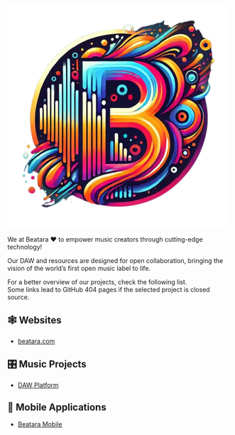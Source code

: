 <picture>
  <source media="(prefers-color-scheme: dark)" srcset="https://raw.githubusercontent.com/BeataraLab/.github/main/profile/beatara.png" width="120">
  <source media="(prefers-color-scheme: light)" srcset="https://raw.githubusercontent.com/BeataraLab/.github/main/profile/beatara.png" width="120">
  <img alt="Beatara Logo" src="https://raw.githubusercontent.com/BeataraLab/.github/main/profile/beatara.png">
</picture>

We at Beatara ❤️ to empower music creators through cutting-edge technology!

Our DAW and resources are designed for open collaboration, bringing the vision of the world’s first open music label to life.

For a better overview of our projects, check the following list.\
Some links lead to GitHub 404 pages if the selected project is closed source.

🕸️ **Websites**
---
- [beatara.com](https://github.com/BeataraLab/website)

🎛️ **Music Projects**
---
- [DAW Platform](https://github.com/BeataraLab/app-web)

📱 **Mobile Applications**
---
- [Beatara Mobile](https://github.com/BeataraLab/app-mobile)
